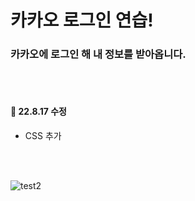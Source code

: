 # 카카오 로그인 연습!

### 카카오에 로그인 해 내 정보를 받아옵니다.

<br/><br/>

#### 🔧 22.8.17 수정

- CSS 추가

<br/><br/>

![test2](https://user-images.githubusercontent.com/78360207/185006472-cd7848fe-baef-4403-ad1c-b665bebc67dd.gif)
